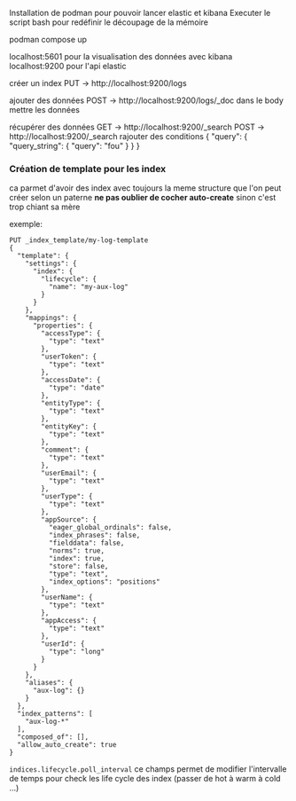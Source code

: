 Installation de podman pour pouvoir lancer elastic et kibana
Executer le script bash pour redéfinir le découpage de la mémoire

podman compose up

localhost:5601 pour la visualisation des données avec kibana
localhost:9200 pour l'api elastic

créer un index
PUT -> http://localhost:9200/logs

ajouter des données
POST -> http://localhost:9200/logs/_doc
dans le body mettre les données

récupérer des données
GET -> http://localhost:9200/_search
POST -> http://localhost:9200/_search
rajouter des conditions
{
    "query": {
        "query_string": {
            "query": "fou"
        }
    }
}


### Création de template  pour les index
ca parmet d'avoir des index avec toujours la meme structure que l'on peut créer selon un paterne
**ne pas oublier de cocher auto-create** sinon c'est trop chiant sa mère

exemple:
```
PUT _index_template/my-log-template
{
  "template": {
	"settings": {
      "index": {
        "lifecycle": {
          "name": "my-aux-log"
        }
      }
    },
    "mappings": {
      "properties": {
        "accessType": {
          "type": "text"
        },
        "userToken": {
          "type": "text"
        },
        "accessDate": {
          "type": "date"
        },
        "entityType": {
          "type": "text"
        },
        "entityKey": {
          "type": "text"
        },
        "comment": {
          "type": "text"
        },
        "userEmail": {
          "type": "text"
        },
        "userType": {
          "type": "text"
        },
        "appSource": {
          "eager_global_ordinals": false,
          "index_phrases": false,
          "fielddata": false,
          "norms": true,
          "index": true,
          "store": false,
          "type": "text",
          "index_options": "positions"
        },
        "userName": {
          "type": "text"
        },
        "appAccess": {
          "type": "text"
        },
        "userId": {
          "type": "long"
        }
      }
    },
    "aliases": {
      "aux-log": {}
    }
  },
  "index_patterns": [
    "aux-log-*"
  ],
  "composed_of": [],
  "allow_auto_create": true
}
```
`indices.lifecycle.poll_interval` ce champs permet de modifier l'intervalle de temps pour check les life cycle des index (passer de hot à warm à cold …)